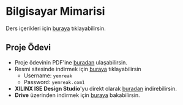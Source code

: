 # Bilgisayar Mimarisi

Ders içerikleri için [buraya](https://drive.google.com/open?id=1UaEzFYthEzpGg_r3B0o4bznxK6XkuEVE) tıklayabilirsin.

## Proje Ödevi

- Proje ödevinin PDF'ine [buradan][Proje Ödevi] ulaşabilirsin.
- Resmi sitesinde indirmek için [buraya][XILINX ISE Design Studio] tıklayabilirsin
  - Username: `yemreak`
  - Password: `yemreak.com1`
- **XILINX ISE Design Studio**'yu direkt olarak [buradan][XILINX ISE Design Studio | Direct] indirebilirsin.
- **Drive** üzerinden indirmek için [buraya][XILINX ISE Design Studio | Drive] bakabilirsin.

[Proje Ödevi]: ../res/2019_bilgisayar_mimarisi_proje.pdf
[XILINX ISE Design Studio]: https://www.xilinx.com/support/download/index.html/content/xilinx/en/downloadNav/design-tools.html
[XILINX ISE Design Studio | Direct]: https://xilinx-ax-dl.entitlenow.com/dl/ul/2018/02/21/R209898474/Xilinx_ISE_S6_Win10_14.7_ISE_VMs_0206_1.zip/70f417f0787735862bdf9e9e3107e2af/5CC73BF4?akdm=0&filename=Xilinx_ISE_S6_Win10_14.7_ISE_VMs_0206_1.zip
[XILINX ISE Design Studio | Drive]: https://drive.google.com/open?id=1-4j-ZBZmA5axu2G3ebxcITROWsR2IUny